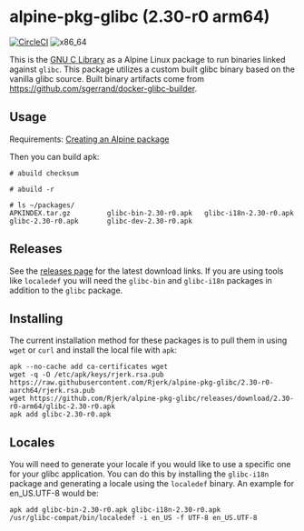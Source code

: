 # alpine-pkg-glibc (2.30-r0 arm64)

[![CircleCI](https://circleci.com/gh/sgerrand/alpine-pkg-glibc/tree/master.svg?style=svg)](https://circleci.com/gh/sgerrand/alpine-pkg-glibc/tree/master) ![x86_64](https://img.shields.io/badge/x86__64-supported-brightgreen.svg)

This is the [GNU C Library](https://gnu.org/software/libc/) as a Alpine Linux package to run binaries linked against `glibc`. This package utilizes a custom built glibc binary based on the vanilla glibc source. Built binary artifacts come from https://github.com/sgerrand/docker-glibc-builder.

## Usage

Requirements: [Creating an Alpine package](https://wiki.alpinelinux.org/wiki/Creating_an_Alpine_package)

Then you can build apk:

```
# abuild checksum

# abuild -r

# ls ~/packages/
APKINDEX.tar.gz         glibc-bin-2.30-r0.apk   glibc-i18n-2.30-r0.apk
glibc-2.30-r0.apk       glibc-dev-2.30-r0.apk
```

## Releases

See the [releases page](https://github.com/Rjerk/alpine-pkg-glibc/releases) for the latest download links. If you are using tools like `localedef` you will need the `glibc-bin` and `glibc-i18n` packages in addition to the `glibc` package.

## Installing

The current installation method for these packages is to pull them in using `wget` or `curl` and install the local file with `apk`:

    apk --no-cache add ca-certificates wget
    wget -q -O /etc/apk/keys/rjerk.rsa.pub https://raw.githubusercontent.com/Rjerk/alpine-pkg-glibc/2.30-r0-aarch64/rjerk.rsa.pub
    wget https://github.com/Rjerk/alpine-pkg-glibc/releases/download/2.30-r0-arm64/glibc-2.30-r0.apk
    apk add glibc-2.30-r0.apk

## Locales

You will need to generate your locale if you would like to use a specific one for your glibc application. You can do this by installing the `glibc-i18n` package and generating a locale using the `localedef` binary. An example for en_US.UTF-8 would be:

    apk add glibc-bin-2.30-r0.apk glibc-i18n-2.30-r0.apk
    /usr/glibc-compat/bin/localedef -i en_US -f UTF-8 en_US.UTF-8
